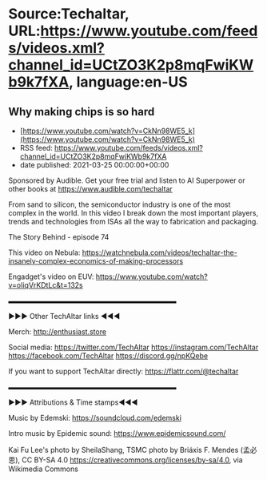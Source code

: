 # Source:Techaltar, URL:https://www.youtube.com/feeds/videos.xml?channel_id=UCtZO3K2p8mqFwiKWb9k7fXA, language:en-US

## Why making chips is so hard
 - [https://www.youtube.com/watch?v=CkNn98WE5_k](https://www.youtube.com/watch?v=CkNn98WE5_k)
 - RSS feed: https://www.youtube.com/feeds/videos.xml?channel_id=UCtZO3K2p8mqFwiKWb9k7fXA
 - date published: 2021-03-25 00:00:00+00:00

Sponsored by Audible. Get your free trial and listen to AI Superpower or other books at https://www.audible.com/techaltar 

From sand to silicon, the semiconductor industry is one of the most complex in the world. In this video I break down the most important players, trends and technologies from ISAs all the way to fabrication and packaging.

The Story Behind - episode 74

This video on Nebula: https://watchnebula.com/videos/techaltar-the-insanely-complex-economics-of-making-processors

Engadget's video on EUV: https://www.youtube.com/watch?v=oIiqVrKDtLc&t=132s

▬▬▬▬▬▬▬▬▬▬▬▬▬▬▬▬▬▬▬▬▬▬▬▬

►►► Other TechAltar links ◄◄◄

Merch: 
http://enthusiast.store 

Social media: 
https://twitter.com/TechAltar 
https://instagram.com/TechAltar 
https://facebook.com/TechAltar 
https://discord.gg/npKQebe

If you want to support TechAltar directly: 
https://flattr.com/@techaltar 

▬▬▬▬▬▬▬▬▬▬▬▬▬▬▬▬▬▬▬▬▬▬▬▬

►►► Attributions & Time stamps◄◄◄

Music by Edemski: https://soundcloud.com/edemski 

Intro music by Epidemic sound: https://www.epidemicsound.com/

Kai Fu Lee's photo by SheilaShang, TSMC photo by Briáxis F. Mendes (孟必思), 
CC BY-SA 4.0 https://creativecommons.org/licenses/by-sa/4.0, via Wikimedia Commons

